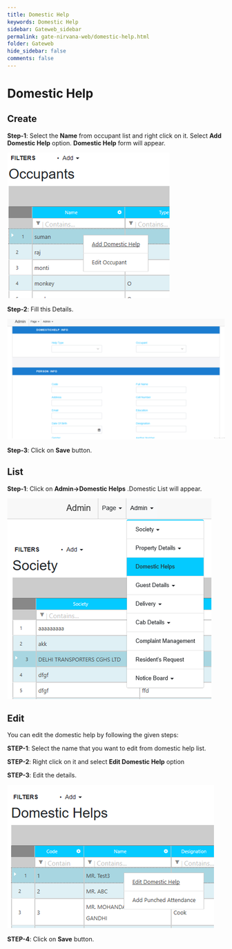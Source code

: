 ```yaml
---
title: Domestic Help
keywords: Domestic Help
sidebar: Gateweb_sidebar
permalink: gate-nirvana-web/domestic-help.html
folder: Gateweb
hide_sidebar: false
comments: false
---
```


# Domestic Help

## Create

**Step-1**: Select the **Name** from occupant list and right click on it. Select **Add Domestic Help** option. **Domestic Help** form will appear.

![](/images/ADomesticHelpCreateSelectMenuweb.png)

**Step-2**:  Fill this Details.

![](/images/ADomesticHelpCreateSelectFormweb.png)

**Step-3**: Click on **Save** button.


## List


**Step-1**:  Click on **Admin->Domestic Helps** .Domestic List will appear.

![](/images/ADomesticListweb.png)




## Edit

You can edit the domestic help by following the given steps:

**STEP-1**: Select the name that you want to edit from domestic help list.

**STEP-2**: Right click on it and select **Edit Domestic Help** option    
	   
**STEP-3**: Edit the details.

![](/images/ADomesticHelpEditweb.png)


**STEP-4**: Click on **Save** button.



